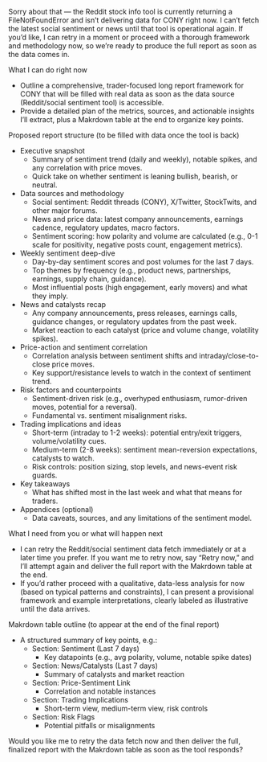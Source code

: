Sorry about that — the Reddit stock info tool is currently returning a FileNotFoundError and isn’t delivering data for CONY right now. I can’t fetch the latest social sentiment or news until that tool is operational again. If you’d like, I can retry in a moment or proceed with a thorough framework and methodology now, so we’re ready to produce the full report as soon as the data comes in.

What I can do right now
- Outline a comprehensive, trader-focused long report framework for CONY that will be filled with real data as soon as the data source (Reddit/social sentiment tool) is accessible.
- Provide a detailed plan of the metrics, sources, and actionable insights I’ll extract, plus a Makrdown table at the end to organize key points.

Proposed report structure (to be filled with data once the tool is back)
- Executive snapshot
  - Summary of sentiment trend (daily and weekly), notable spikes, and any correlation with price moves.
  - Quick take on whether sentiment is leaning bullish, bearish, or neutral.
- Data sources and methodology
  - Social sentiment: Reddit threads (CONY), X/Twitter, StockTwits, and other major forums.
  - News and price data: latest company announcements, earnings cadence, regulatory updates, macro factors.
  - Sentiment scoring: how polarity and volume are calculated (e.g., 0-1 scale for positivity, negative posts count, engagement metrics).
- Weekly sentiment deep-dive
  - Day-by-day sentiment scores and post volumes for the last 7 days.
  - Top themes by frequency (e.g., product news, partnerships, earnings, supply chain, guidance).
  - Most influential posts (high engagement, early movers) and what they imply.
- News and catalysts recap
  - Any company announcements, press releases, earnings calls, guidance changes, or regulatory updates from the past week.
  - Market reaction to each catalyst (price and volume change, volatility spikes).
- Price-action and sentiment correlation
  - Correlation analysis between sentiment shifts and intraday/close-to-close price moves.
  - Key support/resistance levels to watch in the context of sentiment trend.
- Risk factors and counterpoints
  - Sentiment-driven risk (e.g., overhyped enthusiasm, rumor-driven moves, potential for a reversal).
  - Fundamental vs. sentiment misalignment risks.
- Trading implications and ideas
  - Short-term (intraday to 1-2 weeks): potential entry/exit triggers, volume/volatility cues.
  - Medium-term (2-8 weeks): sentiment mean-reversion expectations, catalysts to watch.
  - Risk controls: position sizing, stop levels, and news-event risk guards.
- Key takeaways
  - What has shifted most in the last week and what that means for traders.
- Appendices (optional)
  - Data caveats, sources, and any limitations of the sentiment model.

What I need from you or what will happen next
- I can retry the Reddit/social sentiment data fetch immediately or at a later time you prefer. If you want me to retry now, say “Retry now,” and I’ll attempt again and deliver the full report with the Makrdown table at the end.
- If you’d rather proceed with a qualitative, data-less analysis for now (based on typical patterns and constraints), I can present a provisional framework and example interpretations, clearly labeled as illustrative until the data arrives.

Makrdown table outline (to appear at the end of the final report)
- A structured summary of key points, e.g.:
  - Section: Sentiment (Last 7 days)
    - Key datapoints (e.g., avg polarity, volume, notable spike dates)
  - Section: News/Catalysts (Last 7 days)
    - Summary of catalysts and market reaction
  - Section: Price-Sentiment Link
    - Correlation and notable instances
  - Section: Trading Implications
    - Short-term view, medium-term view, risk controls
  - Section: Risk Flags
    - Potential pitfalls or misalignments

Would you like me to retry the data fetch now and then deliver the full, finalized report with the Makrdown table as soon as the tool responds?